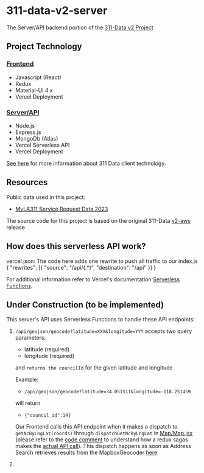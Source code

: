 # 311-data-v2-server
The Server/API backend portion of the [311-Data v2 Project](https://github.com/edwinjue/311-data-v2)

## Project Technology

### [Frontend](https://github.com/edwinjue/311-data-v2)
* Javascript (React)
* Redux
* Material-UI 4.x
* Vercel Deployment

### [Server/API](https://github.com/edwinjue/311-data-v2-server)
* Node.js
* Express.js
* MongoDb (Atlas)
* Vercel Serverless API
* Vercel Deployment


[See here](client/README.md) for more information about 311 Data client technology.

## Resources
Public data used in this project:
* [MyLA311 Service Request Data 2023](https://data.lacity.org/City-Infrastructure-Service-Requests/MyLA311-Service-Request-Data-2023/4a4x-mna2)

The source code for this project is based on the original 311-Data [v2-aws](https://github.com/hackforla/311-data/releases/tag/v2-aws) release


## How does this serverless API work?
vercel.json: The code here adds one rewrite to push all traffic to our index.js
{
  "rewrites": [{ "source": "/api/(.*)", "destination": "/api" }]
}

For additional information refer to Vercel's documentation [Serverless Functions](https://vercel.com/docs/concepts/functions/serverless-functions). 

## Under Construction (to be implemented)
This server's API uses Serverless Functions to handle these API endpoints:
1. `/api/geojson/geocode?latitude=XXX&longitude=YYY` accepts two query parameters:
      * latitude (required)
      * longitude (required)
  
    and `returns the councilId` for the given latitude and longitude
  
    Example:
  
      * `/api/geojson/geocode?latitude=34.051511&longitude=-118.251459`
  
    will return 
  
      * `{"council_id":14}`

    Our Frontend calls this API endpoint when it makes a dispatch to `getNcByLngLat(coords)` through `dispatchGetNcByLngLat` in [Map/Map.jsx](https://github.com/edwinjue/311-data-v2/blob/8bf96a75fb6058225cfebff18f618855afa9d32b/components/Map/Map.jsx#L511) (please refer to the [code comment](https://github.com/edwinjue/311-data-v2/blob/8bf96a75fb6058225cfebff18f618855afa9d32b/components/Map/Map.jsx#L498) to understand how a redux sagas makes the [actual API call](https://github.com/edwinjue/311-data-v2/blob/8bf96a75fb6058225cfebff18f618855afa9d32b/redux/sagas/data.js#L59)). This dispatch happens as soon as Address Search retrieves results from the MapboxGeocoder [here](https://github.com/edwinjue/311-data-v2/blob/8bf96a75fb6058225cfebff18f618855afa9d32b/components/Map/controls/MapSearch.jsx#L112)
  
2.   

